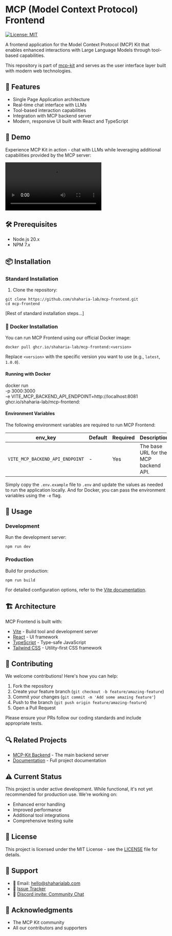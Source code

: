 # MCP (Model Context Protocol) Frontend

[![License: MIT](https://img.shields.io/badge/License-MIT-yellow.svg)](LICENSE)

A frontend application for the Model Context Protocol (MCP) Kit that enables enhanced interactions with Large Language Models through tool-based capabilities.

This repository is part of [mcp-kit](https://github.com/shaharia-lab/mcp-kit) and serves as the user interface layer built with modern web technologies.

## 🚀 Features

- Single Page Application architecture
- Real-time chat interface with LLMs
- Tool-based interaction capabilities
- Integration with MCP backend server
- Modern, responsive UI built with React and TypeScript

## 🎥 Demo

Experience MCP Kit in action - chat with LLMs while leveraging additional capabilities provided by the MCP server:

<video src="https://github.com/user-attachments/assets/bb650e68-825c-4d5e-a032-1ea757bbb930" controls title="MCP Kit in action"></video>


## 🛠️ Prerequisites

- Node.js 20.x
- NPM 7.x

## 📦 Installation

### Standard Installation

1. Clone the repository:
```shell
git clone https://github.com/shaharia-lab/mcp-frontend.git
cd mcp-frontend
```

[Rest of standard installation steps...]

### 🐳 Docker Installation

You can run MCP Frontend using our official Docker image:

```shell
docker pull ghcr.io/shaharia-lab/mcp-frontend:<version>
```

Replace `<version>` with the specific version you want to use (e.g., `latest`, `1.0.0`).

#### Running with Docker

docker run \
    -p 3000:3000 \
    -e VITE_MCP_BACKEND_API_ENDPOINT=http://localhost:8081 \
    ghcr.io/shaharia-lab/mcp-frontend:<version>

#### Environment Variables

The following environment variables are required to run MCP Frontend:

| env_key                         | Default | Required | Description                           |
|---------------------------------|---------|----------|---------------------------------------|
| `VITE_MCP_BACKEND_API_ENDPOINT` | -       | Yes      | The base URL for the MCP backend API. |

Simply copy the `.env.example` file to `.env` and update the values as needed to run the application locally.
And for Docker, you can pass the environment variables using the `-e` flag.

## 🚀 Usage

### Development

Run the development server:
```shell
npm run dev
```

### Production

Build for production:

```shell
npm run build
```

For detailed configuration options, refer to the [Vite documentation](https://vite.dev/guide/).

## 🏗️ Architecture

MCP Frontend is built with:
- [Vite](https://vite.dev/) - Build tool and development server
- [React](https://reactjs.org/) - UI framework
- [TypeScript](https://www.typescriptlang.org/) - Type-safe JavaScript
- [Tailwind CSS](https://tailwindcss.com/) - Utility-first CSS framework

## 🤝 Contributing

We welcome contributions! Here's how you can help:

1. Fork the repository
2. Create your feature branch (`git checkout -b feature/amazing-feature`)
3. Commit your changes (`git commit -m 'Add some amazing feature'`)
4. Push to the branch (`git push origin feature/amazing-feature`)
5. Open a Pull Request

Please ensure your PRs follow our coding standards and include appropriate tests.

## 🔍 Related Projects

- [MCP-Kit Backend](https://github.com/shaharia-lab/mcp-kit) - The main backend server
- [Documentation](https://github.com/shaharia-lab/mcp-kit) - Full project documentation

## ⚠️ Current Status

This project is under active development. While functional, it's not yet recommended for production use. We're working on:
- Enhanced error handling
- Improved performance
- Additional tool integrations
- Comprehensive testing suite

## 📝 License

This project is licensed under the MIT License - see the [LICENSE](LICENSE) file for details.

## 🤔 Support

- 📧 Email: [hello@shaharialab.com](mailto:hello@shaharialab.com)
- 🐛 [Issue Tracker](https://github.com/shaharia-lab/mcp-frontend/issues)
- 💬 [Discord invite: Community Chat](https://discord.gg/XMDMQ2u7)

## 🙏 Acknowledgments

- The MCP Kit community
- All our contributors and supporters
